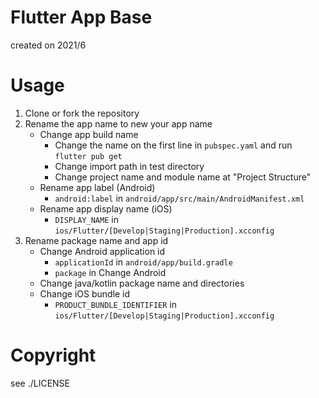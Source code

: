 # Flutter App Base
created on 2021/6

# Usage
1. Clone or fork the repository
2. Rename the app name to new your app name
    - Change app build name
        - Change the name on the first line in `pubspec.yaml` and run `flutter pub get`
        - Change import path in test directory
        - Change project name and module name at "Project Structure"
    - Rename app label (Android)
        - `android:label` in `android/app/src/main/AndroidManifest.xml`
    - Rename app display name (iOS)
        - `DISPLAY_NAME` in `ios/Flutter/[Develop|Staging|Production].xcconfig`
3. Rename package name and app id
    - Change Android application id
        - `applicationId` in `android/app/build.gradle`
        - `package` in Change Android
    - Change java/kotlin package name and directories
    - Change iOS bundle id
        - `PRODUCT_BUNDLE_IDENTIFIER` in `ios/Flutter/[Develop|Staging|Production].xcconfig`


# Copyright
see ./LICENSE